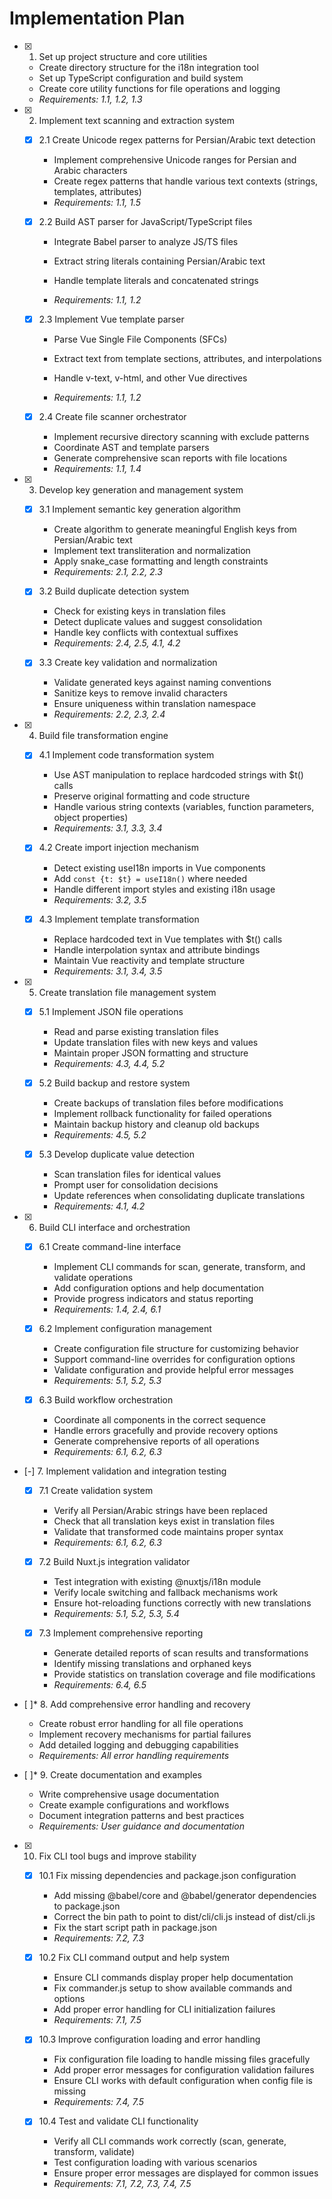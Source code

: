 # Implementation Plan

- [x] 1. Set up project structure and core utilities





  - Create directory structure for the i18n integration tool
  - Set up TypeScript configuration and build system
  - Create core utility functions for file operations and logging
  - _Requirements: 1.1, 1.2, 1.3_

- [x] 2. Implement text scanning and extraction system





  - [x] 2.1 Create Unicode regex patterns for Persian/Arabic text detection


    - Implement comprehensive Unicode ranges for Persian and Arabic characters
    - Create regex patterns that handle various text contexts (strings, templates, attributes)
    - _Requirements: 1.1, 1.5_



  - [x] 2.2 Build AST parser for JavaScript/TypeScript files

    - Integrate Babel parser to analyze JS/TS files
    - Extract string literals containing Persian/Arabic text
    - Handle template literals and concatenated strings


    - _Requirements: 1.1, 1.2_


  - [x] 2.3 Implement Vue template parser

    - Parse Vue Single File Components (SFCs)


    - Extract text from template sections, attributes, and interpolations
    - Handle v-text, v-html, and other Vue directives
    - _Requirements: 1.1, 1.2_

  - [x] 2.4 Create file scanner orchestrator

    - Implement recursive directory scanning with exclude patterns
    - Coordinate AST and template parsers
    - Generate comprehensive scan reports with file locations
    - _Requirements: 1.1, 1.4_

- [x] 3. Develop key generation and management system





  - [x] 3.1 Implement semantic key generation algorithm


    - Create algorithm to generate meaningful English keys from Persian/Arabic text
    - Implement text transliteration and normalization
    - Apply snake_case formatting and length constraints
    - _Requirements: 2.1, 2.2, 2.3_

  - [x] 3.2 Build duplicate detection system


    - Check for existing keys in translation files
    - Detect duplicate values and suggest consolidation
    - Handle key conflicts with contextual suffixes
    - _Requirements: 2.4, 2.5, 4.1, 4.2_



  - [x] 3.3 Create key validation and normalization





    - Validate generated keys against naming conventions
    - Sanitize keys to remove invalid characters
    - Ensure uniqueness within translation namespace
    - _Requirements: 2.2, 2.3, 2.4_

- [x] 4. Build file transformation engine





  - [x] 4.1 Implement code transformation system


    - Use AST manipulation to replace hardcoded strings with $t() calls
    - Preserve original formatting and code structure
    - Handle various string contexts (variables, function parameters, object properties)
    - _Requirements: 3.1, 3.3, 3.4_


  - [x] 4.2 Create import injection mechanism


    - Detect existing useI18n imports in Vue components
    - Add `const {t: $t} = useI18n()` where needed
    - Handle different import styles and existing i18n usage
    - _Requirements: 3.2, 3.5_


  - [x] 4.3 Implement template transformation



    - Replace hardcoded text in Vue templates with $t() calls
    - Handle interpolation syntax and attribute bindings
    - Maintain Vue reactivity and template structure
    - _Requirements: 3.1, 3.4, 3.5_

- [x] 5. Create translation file management system





  - [x] 5.1 Implement JSON file operations


    - Read and parse existing translation files
    - Update translation files with new keys and values
    - Maintain proper JSON formatting and structure
    - _Requirements: 4.3, 4.4, 5.2_

  - [x] 5.2 Build backup and restore system


    - Create backups of translation files before modifications
    - Implement rollback functionality for failed operations
    - Maintain backup history and cleanup old backups
    - _Requirements: 4.5, 5.2_



  - [x] 5.3 Develop duplicate value detection


    - Scan translation files for identical values
    - Prompt user for consolidation decisions
    - Update references when consolidating duplicate translations
    - _Requirements: 4.1, 4.2_

- [x] 6. Build CLI interface and orchestration





  - [x] 6.1 Create command-line interface


    - Implement CLI commands for scan, generate, transform, and validate operations
    - Add configuration options and help documentation
    - Provide progress indicators and status reporting
    - _Requirements: 1.4, 2.4, 6.1_


  - [x] 6.2 Implement configuration management

    - Create configuration file structure for customizing behavior
    - Support command-line overrides for configuration options
    - Validate configuration and provide helpful error messages
    - _Requirements: 5.1, 5.2, 5.3_

  - [x] 6.3 Build workflow orchestration


    - Coordinate all components in the correct sequence
    - Handle errors gracefully and provide recovery options
    - Generate comprehensive reports of all operations
    - _Requirements: 6.1, 6.2, 6.3_

- [-] 7. Implement validation and integration testing



  - [x] 7.1 Create validation system





    - Verify all Persian/Arabic strings have been replaced
    - Check that all translation keys exist in translation files
    - Validate that transformed code maintains proper syntax
    - _Requirements: 6.1, 6.2, 6.3_

  - [x] 7.2 Build Nuxt.js integration validator














    - Test integration with existing @nuxtjs/i18n module
    - Verify locale switching and fallback mechanisms work
    - Ensure hot-reloading functions correctly with new translations
    - _Requirements: 5.1, 5.2, 5.3, 5.4_

  - [x] 7.3 Implement comprehensive reporting





    - Generate detailed reports of scan results and transformations
    - Identify missing translations and orphaned keys
    - Provide statistics on translation coverage and file modifications
    - _Requirements: 6.4, 6.5_

- [ ]* 8. Add comprehensive error handling and recovery
  - Create robust error handling for all file operations
  - Implement recovery mechanisms for partial failures
  - Add detailed logging and debugging capabilities
  - _Requirements: All error handling requirements_

- [ ]* 9. Create documentation and examples
  - Write comprehensive usage documentation
  - Create example configurations and workflows
  - Document integration patterns and best practices
  - _Requirements: User guidance and documentation_

- [x] 10. Fix CLI tool bugs and improve stability


  - [x] 10.1 Fix missing dependencies and package.json configuration


    - Add missing @babel/core and @babel/generator dependencies to package.json
    - Correct the bin path to point to dist/cli/cli.js instead of dist/cli.js
    - Fix the start script path in package.json
    - _Requirements: 7.2, 7.3_

  - [x] 10.2 Fix CLI command output and help system


    - Ensure CLI commands display proper help documentation
    - Fix commander.js setup to show available commands and options
    - Add proper error handling for CLI initialization failures
    - _Requirements: 7.1, 7.5_

  - [x] 10.3 Improve configuration loading and error handling


    - Fix configuration file loading to handle missing files gracefully
    - Add proper error messages for configuration validation failures
    - Ensure CLI works with default configuration when config file is missing
    - _Requirements: 7.4, 7.5_

  - [x] 10.4 Test and validate CLI functionality


    - Verify all CLI commands work correctly (scan, generate, transform, validate)
    - Test configuration loading with various scenarios
    - Ensure proper error messages are displayed for common issues
    - _Requirements: 7.1, 7.2, 7.3, 7.4, 7.5_